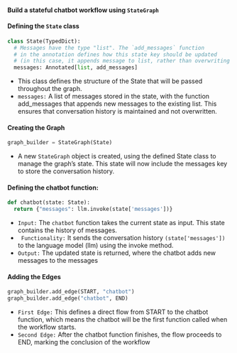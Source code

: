 #### Build a stateful chatbot workflow using ```StateGraph```

####  Defining the ```State``` class

```python
class State(TypedDict):
  # Messages have the type "list". The `add_messages` function
  # in the annotation defines how this state key should be updated
  # (in this case, it appends message to list, rather than overwriting them)
  messages: Annotated[list, add_messages]

```
-   This class defines the structure of the State that will be passed throughout the graph.
-   ```messages:``` A list of messages stored in the state, with the function add_messages that appends new messages to the existing list. This ensures that conversation history is maintained and not overwritten.

#### Creating the Graph

```python
graph_builder = StateGraph(State)
```
-   A new ```StateGraph``` object is created, using the defined State class to manage the graph’s state. This state will now include the messages key to store the conversation history.

#### Defining the chatbot function:
```python
def chatbot(state: State):
  return {"messages": llm.invoke(state['messages'])}

```
-   ```Input:``` The ```chatbot``` function takes the current state as input. This state contains the history of messages.
-  ``` Functionality:``` It sends the conversation history ```(state['messages'])``` to the language model (llm) using the invoke method.
-   ```Output:``` The updated state is returned, where the chatbot adds new messages to the messages

#### Adding the Edges
```python
graph_builder.add_edge(START, "chatbot")
graph_builder.add_edge("chatbot", END)
```
-   ```First Edge:``` This defines a direct flow from START to the chatbot function, which means the chatbot will be the first function called when the workflow starts.
-   ```Second Edge:``` After the chatbot function finishes, the flow proceeds to END, marking the conclusion of the workflow
